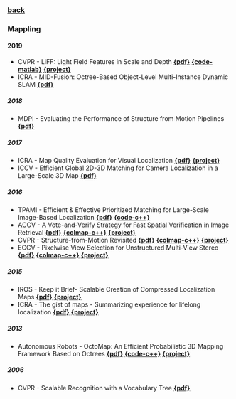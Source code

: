 ### [back](README.md)

### Mappling
#### 2019
- CVPR - LiFF: Light Field Features in Scale and Depth [**{pdf}**](https://arxiv.org/pdf/1901.03916.pdf) [**{code-matlab}**](https://github.com/doda42/LiFF) [**{project}**](https://github.com/doda42/LiFF)
- ICRA - MID-Fusion: Octree-Based Object-Level Multi-Instance Dynamic SLAM [**{pdf}**](https://arxiv.org/pdf/1812.07976)

##### 2018
- MDPI - Evaluating the Performance of Structure from Motion Pipelines [**{pdf}**](https://www.google.com.hk/url?sa=t&rct=j&q=&esrc=s&source=web&cd=1&cad=rja&uact=8&ved=2ahUKEwixtsi65cTfAhULfXAKHR5BC5AQFjAAegQIChAC&url=https%3A%2F%2Fwww.mdpi.com%2F2313-433X%2F4%2F8%2F98%2Fpdf&usg=AOvVaw19uVOjz50bwMM1m55Sht5s)

##### 2017
- ICRA - Map Quality Evaluation for Visual Localization [**{pdf}**](https://www.researchgate.net/publication/317672134_Map_Quality_Evaluation_for_Visual_Localization) [**{project}**](https://github.com/ethz-asl/maplab/wiki/Related-Research)
- ICCV - Efficient Global 2D-3D Matching for Camera Localization in a Large-Scale 3D Map [**{pdf}**](http://openaccess.thecvf.com/content_ICCV_2017/papers/Liu_Efficient_Global_2D-3D_ICCV_2017_paper.pdf)

##### 2016
- TPAMI - Efficient & Effective Prioritized Matching for Large-Scale Image-Based Localization [**{pdf}**](http://people.inf.ethz.ch/sattlert/publications/Sattler201XPAMI.pdf) [**{code-c++}**](https://github.com/tsattler/vps)
- ACCV - A Vote-and-Verify Strategy for Fast Spatial Verification in Image Retrieval [**{pdf}**](http://cs.unc.edu/~jtprice/papers/accv_2016_schoenberger.pdf) [**{colmap-c++}**](https://github.com/colmap/colmap) [**{project}**](https://colmap.github.io/#)
- CVPR - Structure-from-Motion Revisited [**{pdf}**](https://www.cv-foundation.org/openaccess/content_cvpr_2016/papers/Schonberger_Structure-From-Motion_Revisited_CVPR_2016_paper.pdf) [**{colmap-c++}**](https://github.com/colmap/colmap) [**{project}**](https://colmap.github.io/#)
- ECCV - Pixelwise View Selection for Unstructured Multi-View Stereo [**{pdf}**](https://www.researchgate.net/publication/305655847_Pixelwise_View_Selection_for_Unstructured_Multi-View_Stereo) [**{colmap-c++}**](https://github.com/colmap/colmap) [**{project}**](https://colmap.github.io/#)

##### 2015
- IROS - Keep it Brief- Scalable Creation of Compressed Localization Maps [**{pdf}**](https://www.researchgate.net/publication/308112906_Keep_it_Brief_Scalable_Creation_of_Compressed_Localization_Maps) [**{project}**](https://github.com/ethz-asl/maplab/tree/88d8587958c6902e7304a5ef7d88e867b30924b3/algorithms/map-sparsification)
- ICRA - The gist of maps - Summarizing experience for lifelong localization [**{pdf}**](https://www.researchgate.net/publication/283105697_The_gist_of_maps_-_Summarizing_experience_for_lifelong_localization) [**{project}**](https://github.com/ethz-asl/maplab/tree/88d8587958c6902e7304a5ef7d88e867b30924b3/algorithms/map-sparsification)


##### 2013
- Autonomous Robots - OctoMap: An Efficient Probabilistic 3D Mapping Framework Based on Octrees [**{pdf}**](https://www.google.com.hk/url?sa=t&rct=j&q=&esrc=s&source=web&cd=2&cad=rja&uact=8&ved=2ahUKEwiK1JH76cTfAhWBVLwKHVlfDcEQFjABegQICBAC&url=http%3A%2F%2Fwww2.informatik.uni-freiburg.de%2F~hornunga%2Fpub%2Fhornung13auro.pdf&usg=AOvVaw3VL5y4vYD1oMdrltOHdhrK) [**{code-c++}**](https://github.com/OctoMap/octomap) [**{project}**](http://octomap.github.io)

##### 2006
- CVPR - Scalable Recognition with a Vocabulary Tree [**{pdf}**](https://www.cse.unr.edu/~bebis/CS491Y/Papers/Nister06.pdf)